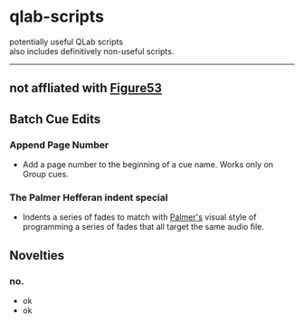 # qlab-scripts
potentially useful QLab scripts  
also includes definitively non-useful scripts.

---
 not affliated with [Figure53](https://figure53.com/)
---   

## Batch Cue Edits

### Append Page Number  
 - Add a page number to the beginning of a cue name. Works only on Group cues.

### The Palmer Hefferan indent special  
 - Indents a series of fades to match with [Palmer's](https://www.palmerhefferan.com/) visual style of programming a series of fades that all target the same audio file.  

## Novelties  

### no.
 - ok
 - ok
